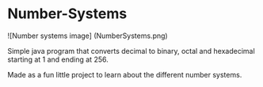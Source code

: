 # Number-Systems
![Number systems image] (NumberSystems.png)

Simple java program that converts decimal to binary, octal and hexadecimal starting at 1 and ending at 256.

Made as a fun little project to learn about the different number systems.

